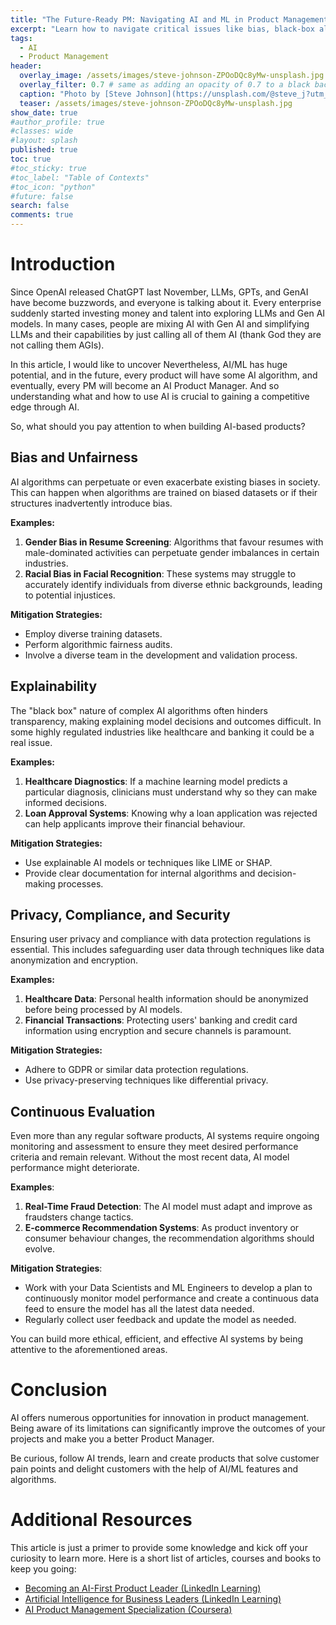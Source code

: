 ```yaml
---
title: "The Future-Ready PM: Navigating AI and ML in Product Management - Part 2"
excerpt: "Learn how to navigate critical issues like bias, black-box algorithms, and data security, while setting up for ongoing success through continuous evaluation."
tags:
  - AI
  - Product Management
header:
  overlay_image: /assets/images/steve-johnson-ZPOoDQc8yMw-unsplash.jpg
  overlay_filter: 0.7 # same as adding an opacity of 0.7 to a black background
  caption: "Photo by [Steve Johnson](https://unsplash.com/@steve_j?utm_source=unsplash&utm_medium=referral&utm_content=creditCopyText) on [**Unsplash**](https://unsplash.com/photos/ZPOoDQc8yMw?utm_source=unsplash&utm_medium=referral&utm_content=creditCopyText)"
  teaser: /assets/images/steve-johnson-ZPOoDQc8yMw-unsplash.jpg
show_date: true
#author_profile: true
#classes: wide
#layout: splash
published: true
toc: true
#toc_sticky: true
#toc_label: "Table of Contexts"
#toc_icon: "python"  
#future: false
search: false
comments: true
---
```



# Introduction

Since OpenAI released ChatGPT last November, LLMs, GPTs, and GenAI have become buzzwords, and everyone is talking about it. Every enterprise suddenly started investing money and talent into exploring LLMs and Gen AI models. In many cases, people are mixing AI with Gen AI and simplifying LLMs and their capabilities by just calling all of them AI (thank God they are not calling them AGIs). 

In this article, I would like to uncover Nevertheless, AI/ML has huge potential, and in the future, every product will have some AI algorithm, and eventually, every PM will become an AI Product Manager. And so understanding what and how to use AI is crucial to gaining a competitive edge through AI.

So, what should you pay attention to when building AI-based products?

## Bias and Unfairness
AI algorithms can perpetuate or even exacerbate existing biases in society. This can happen when algorithms are trained on biased datasets or if their structures inadvertently introduce bias.

**Examples:**
1. **Gender Bias in Resume Screening**: Algorithms that favour resumes with male-dominated activities can perpetuate gender imbalances in certain industries.
2. **Racial Bias in Facial Recognition**: These systems may struggle to accurately identify individuals from diverse ethnic backgrounds, leading to potential injustices.

**Mitigation Strategies:**
- Employ diverse training datasets.
- Perform algorithmic fairness audits.
- Involve a diverse team in the development and validation process.

## Explainability
The "black box" nature of complex AI algorithms often hinders transparency, making explaining model decisions and outcomes difficult. In some highly regulated industries like healthcare and banking it could be a real issue. 

**Examples:**
1. **Healthcare Diagnostics**: If a machine learning model predicts a particular diagnosis, clinicians must understand why so they can make informed decisions.
2. **Loan Approval Systems**: Knowing why a loan application was rejected can help applicants improve their financial behaviour.

**Mitigation Strategies:**
- Use explainable AI models or techniques like LIME or SHAP.
- Provide clear documentation for internal algorithms and decision-making processes.

## Privacy, Compliance, and Security
Ensuring user privacy and compliance with data protection regulations is essential. This includes safeguarding user data through techniques like data anonymization and encryption.

**Examples:**
1. **Healthcare Data**: Personal health information should be anonymized before being processed by AI models.
2. **Financial Transactions**: Protecting users' banking and credit card information using encryption and secure channels is paramount.

**Mitigation Strategies:**
- Adhere to GDPR or similar data protection regulations.
- Use privacy-preserving techniques like differential privacy.

## Continuous Evaluation
Even more than any regular software products, AI systems require ongoing monitoring and assessment to ensure they meet desired performance criteria and remain relevant. Without the most recent data, AI model performance might deteriorate.

**Examples**:
1. **Real-Time Fraud Detection**: The AI model must adapt and improve as fraudsters change tactics.
2. **E-commerce Recommendation Systems**: As product inventory or consumer behaviour changes, the recommendation algorithms should evolve.

**Mitigation Strategies**:
- Work with your Data Scientists and ML Engineers to develop a plan to continuously monitor model performance and create a continuous data feed to ensure the model has all the latest data needed.
- Regularly collect user feedback and update the model as needed.


You can build more ethical, efficient, and effective AI systems by being attentive to the aforementioned areas.

# Conclusion

AI offers numerous opportunities for innovation in product management. Being aware of its limitations can significantly improve the outcomes of your projects and make you a better Product Manager. 

Be curious, follow AI trends, learn and create products that solve customer pain points and delight customers with the help of AI/ML features and algorithms. 

# Additional Resources

This article is just a primer to provide some knowledge and kick off your curiosity to learn more. Here is a short list of articles, courses and books to keep you going:

- [Becoming an AI-First Product Leader (LinkedIn Learning)](https://www.linkedin.com/learning/becoming-an-ai-first-product-leader/becoming-an-ai-first-product-leader?autoplay=true&u=2142274)
- [Artificial Intelligence for Business Leaders (LinkedIn Learning)](https://www.linkedin.com/learning/artificial-intelligence-for-business-leaders/welcome-to-the-course?autoplay=true&u=2142274)
- [AI Product Management Specialization (Coursera)](https://www.coursera.org/specializations/ai-product-management-duke)